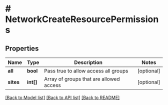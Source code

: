 # # NetworkCreateResourcePermissions

## Properties

Name | Type | Description | Notes
------------ | ------------- | ------------- | -------------
**all** | **bool** | Pass true to allow access all groups | [optional]
**sites** | **int[]** | Array of groups that are allowed access | [optional]

[[Back to Model list]](../../README.md#models) [[Back to API list]](../../README.md#endpoints) [[Back to README]](../../README.md)
